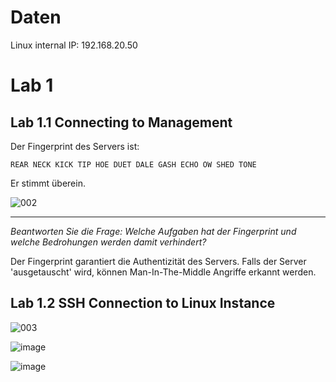 # Daten

Linux internal IP: 192.168.20.50

# Lab 1


## Lab 1.1 Connecting to Management

Der Fingerprint des Servers ist:

`REAR NECK KICK TIP HOE DUET DALE GASH ECHO OW SHED TONE`

Er stimmt überein.

![002](https://user-images.githubusercontent.com/173962/116440505-dfc4d180-a850-11eb-9774-08411186ece4.PNG)

---

_Beantworten Sie die Frage: Welche Aufgaben hat der Fingerprint und welche Bedrohungen werden damit verhindert?_

Der Fingerprint garantiert die Authentizität des Servers. Falls der Server 'ausgetauscht' wird, können Man-In-The-Middle Angriffe erkannt werden.

## Lab 1.2 SSH Connection to Linux Instance

![003](https://user-images.githubusercontent.com/173962/116441883-29fa8280-a852-11eb-8233-b5ce5fd76ff8.PNG)

![image](https://user-images.githubusercontent.com/173962/116443098-87430380-a853-11eb-93a8-dd37cb9475ed.png)

![image](https://user-images.githubusercontent.com/173962/116443346-d8eb8e00-a853-11eb-9725-46d41451d307.png)
